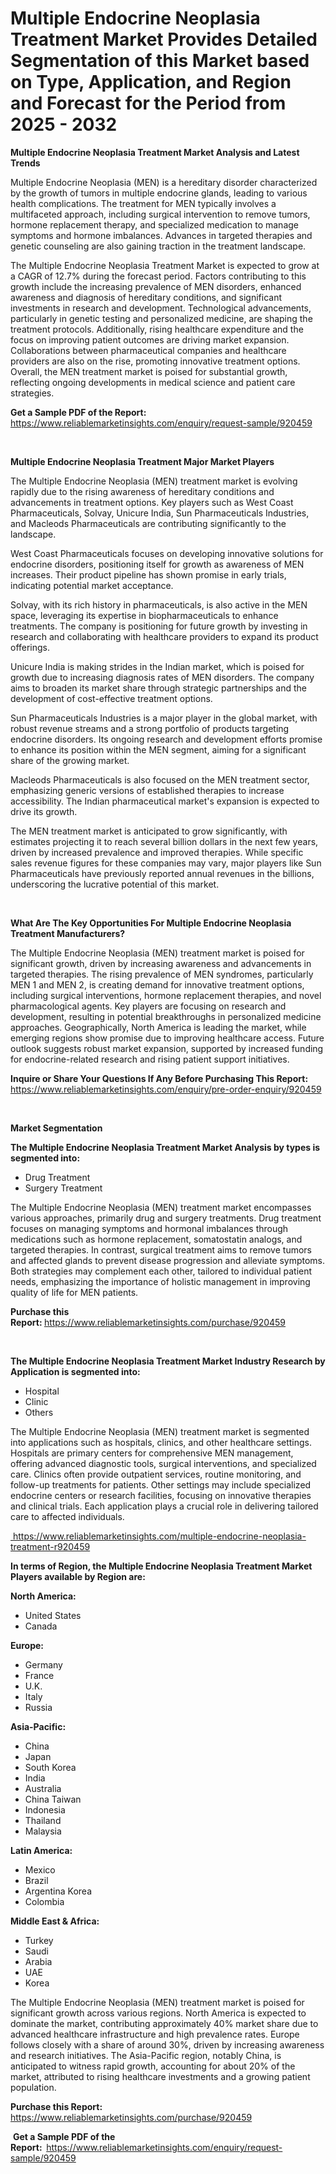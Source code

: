 <p><h1>Multiple Endocrine Neoplasia Treatment Market Provides Detailed Segmentation of this Market based on Type, Application, and Region and Forecast for the Period from 2025 - 2032</h1></p><p><strong>Multiple Endocrine Neoplasia Treatment Market Analysis and Latest Trends</strong></p>
<p><p>Multiple Endocrine Neoplasia (MEN) is a hereditary disorder characterized by the growth of tumors in multiple endocrine glands, leading to various health complications. The treatment for MEN typically involves a multifaceted approach, including surgical intervention to remove tumors, hormone replacement therapy, and specialized medication to manage symptoms and hormone imbalances. Advances in targeted therapies and genetic counseling are also gaining traction in the treatment landscape.</p><p>The Multiple Endocrine Neoplasia Treatment Market is expected to grow at a CAGR of 12.7% during the forecast period. Factors contributing to this growth include the increasing prevalence of MEN disorders, enhanced awareness and diagnosis of hereditary conditions, and significant investments in research and development. Technological advancements, particularly in genetic testing and personalized medicine, are shaping the treatment protocols. Additionally, rising healthcare expenditure and the focus on improving patient outcomes are driving market expansion. Collaborations between pharmaceutical companies and healthcare providers are also on the rise, promoting innovative treatment options. Overall, the MEN treatment market is poised for substantial growth, reflecting ongoing developments in medical science and patient care strategies.</p></p>
<p><strong>Get a Sample PDF of the Report:&nbsp;</strong> <a href="https://www.reliablemarketinsights.com/enquiry/request-sample/920459?utm_campaign=3111&utm_medium=2&utm_source=Github&utm_content=ia&utm_term=17042025&utm_id=multiple-endocrine-neoplasia-treatment">https://www.reliablemarketinsights.com/enquiry/request-sample/920459</a></p>
<p>&nbsp;</p>
<p><strong>Multiple Endocrine Neoplasia Treatment Major Market Players</strong></p>
<p><p>The Multiple Endocrine Neoplasia (MEN) treatment market is evolving rapidly due to the rising awareness of hereditary conditions and advancements in treatment options. Key players such as West Coast Pharmaceuticals, Solvay, Unicure India, Sun Pharmaceuticals Industries, and Macleods Pharmaceuticals are contributing significantly to the landscape.</p><p>West Coast Pharmaceuticals focuses on developing innovative solutions for endocrine disorders, positioning itself for growth as awareness of MEN increases. Their product pipeline has shown promise in early trials, indicating potential market acceptance.</p><p>Solvay, with its rich history in pharmaceuticals, is also active in the MEN space, leveraging its expertise in biopharmaceuticals to enhance treatments. The company is positioning for future growth by investing in research and collaborating with healthcare providers to expand its product offerings.</p><p>Unicure India is making strides in the Indian market, which is poised for growth due to increasing diagnosis rates of MEN disorders. The company aims to broaden its market share through strategic partnerships and the development of cost-effective treatment options.</p><p>Sun Pharmaceuticals Industries is a major player in the global market, with robust revenue streams and a strong portfolio of products targeting endocrine disorders. Its ongoing research and development efforts promise to enhance its position within the MEN segment, aiming for a significant share of the growing market.</p><p>Macleods Pharmaceuticals is also focused on the MEN treatment sector, emphasizing generic versions of established therapies to increase accessibility. The Indian pharmaceutical market's expansion is expected to drive its growth.</p><p>The MEN treatment market is anticipated to grow significantly, with estimates projecting it to reach several billion dollars in the next few years, driven by increased prevalence and improved therapies. While specific sales revenue figures for these companies may vary, major players like Sun Pharmaceuticals have previously reported annual revenues in the billions, underscoring the lucrative potential of this market.</p></p>
<p>&nbsp;</p>
<p><strong>What Are The Key Opportunities For Multiple Endocrine Neoplasia Treatment Manufacturers?</strong></p>
<p><p>The Multiple Endocrine Neoplasia (MEN) treatment market is poised for significant growth, driven by increasing awareness and advancements in targeted therapies. The rising prevalence of MEN syndromes, particularly MEN 1 and MEN 2, is creating demand for innovative treatment options, including surgical interventions, hormone replacement therapies, and novel pharmacological agents. Key players are focusing on research and development, resulting in potential breakthroughs in personalized medicine approaches. Geographically, North America is leading the market, while emerging regions show promise due to improving healthcare access. Future outlook suggests robust market expansion, supported by increased funding for endocrine-related research and rising patient support initiatives.</p></p>
<p><strong>Inquire or Share Your Questions If Any Before Purchasing This Report:</strong> <a href="https://www.reliablemarketinsights.com/enquiry/pre-order-enquiry/920459?utm_campaign=3111&utm_medium=2&utm_source=Github&utm_content=ia&utm_term=17042025&utm_id=multiple-endocrine-neoplasia-treatment">https://www.reliablemarketinsights.com/enquiry/pre-order-enquiry/920459</a></p>
<p>&nbsp;</p>
<p><strong>Market Segmentation</strong></p>
<p><strong>The Multiple Endocrine Neoplasia Treatment Market Analysis by types is segmented into:</strong></p>
<p><ul><li>Drug Treatment</li><li>Surgery Treatment</li></ul></p>
<p><p>The Multiple Endocrine Neoplasia (MEN) treatment market encompasses various approaches, primarily drug and surgery treatments. Drug treatment focuses on managing symptoms and hormonal imbalances through medications such as hormone replacement, somatostatin analogs, and targeted therapies. In contrast, surgical treatment aims to remove tumors and affected glands to prevent disease progression and alleviate symptoms. Both strategies may complement each other, tailored to individual patient needs, emphasizing the importance of holistic management in improving quality of life for MEN patients.</p></p>
<p><strong>Purchase this Report:&nbsp;</strong><a href="https://www.reliablemarketinsights.com/purchase/920459?utm_campaign=3111&utm_medium=2&utm_source=Github&utm_content=ia&utm_term=17042025&utm_id=multiple-endocrine-neoplasia-treatment">https://www.reliablemarketinsights.com/purchase/920459</a></p>
<p>&nbsp;</p>
<p><strong>The Multiple Endocrine Neoplasia Treatment Market Industry Research by Application is segmented into:</strong></p>
<p><ul><li>Hospital</li><li>Clinic</li><li>Others</li></ul></p>
<p><p>The Multiple Endocrine Neoplasia (MEN) treatment market is segmented into applications such as hospitals, clinics, and other healthcare settings. Hospitals are primary centers for comprehensive MEN management, offering advanced diagnostic tools, surgical interventions, and specialized care. Clinics often provide outpatient services, routine monitoring, and follow-up treatments for patients. Other settings may include specialized endocrine centers or research facilities, focusing on innovative therapies and clinical trials. Each application plays a crucial role in delivering tailored care to affected individuals.</p></p>
<p><a href="https://www.reliablemarketinsights.com/multiple-endocrine-neoplasia-treatment-r920459?utm_campaign=3111&utm_medium=2&utm_source=Github&utm_content=ia&utm_term=17042025&utm_id=multiple-endocrine-neoplasia-treatment">&nbsp;https://www.reliablemarketinsights.com/multiple-endocrine-neoplasia-treatment-r920459</a></p>
<p><strong>In terms of Region, the Multiple Endocrine Neoplasia Treatment Market Players available by Region are:</strong></p>
<p>
    <p> <strong> North America: </strong>
        <ul>
            <li>United States</li>
            <li>Canada</li>
        </ul>
        </p> 
    <p> <strong> Europe: </strong>
        <ul>
            <li>Germany</li>
            <li>France</li>
            <li>U.K.</li>
            <li>Italy</li>
            <li>Russia</li>
        </ul>
        </p> 
    <p> <strong> Asia-Pacific: </strong>
        <ul>
            <li>China</li>
            <li>Japan</li>
            <li>South Korea</li>
            <li>India</li>
            <li>Australia</li>
            <li>China Taiwan</li>
            <li>Indonesia</li>
            <li>Thailand</li>
            <li>Malaysia</li>
        </ul>
        </p> 
    <p> <strong> Latin America: </strong>
        <ul>
            <li>Mexico</li>
            <li>Brazil</li>
            <li>Argentina Korea</li>
            <li>Colombia</li>
        </ul>
        </p> 
    <p> <strong> Middle East & Africa: </strong>
        <ul>
            <li>Turkey</li>
            <li>Saudi</li>
            <li>Arabia</li>
            <li>UAE</li>
            <li>Korea</li>
        </ul>
    </p>
    </p>
<p><p>The Multiple Endocrine Neoplasia (MEN) treatment market is poised for significant growth across various regions. North America is expected to dominate the market, contributing approximately 40% market share due to advanced healthcare infrastructure and high prevalence rates. Europe follows closely with a share of around 30%, driven by increasing awareness and research initiatives. The Asia-Pacific region, notably China, is anticipated to witness rapid growth, accounting for about 20% of the market, attributed to rising healthcare investments and a growing patient population.</p></p>
<p><strong>Purchase this Report: </strong><a href="https://www.reliablemarketinsights.com/purchase/920459?utm_campaign=3111&utm_medium=2&utm_source=Github&utm_content=ia&utm_term=17042025&utm_id=multiple-endocrine-neoplasia-treatment">https://www.reliablemarketinsights.com/purchase/920459</a></p>
<p>&nbsp;<strong>Get a Sample PDF of the Report:&nbsp;&nbsp;</strong><a href="https://www.reliablemarketinsights.com/enquiry/request-sample/920459?utm_campaign=3111&utm_medium=2&utm_source=Github&utm_content=ia&utm_term=17042025&utm_id=multiple-endocrine-neoplasia-treatment">https://www.reliablemarketinsights.com/enquiry/request-sample/920459</a></p>
<p><strong></strong></p>
<p><p></p><p></p><p></p></p>